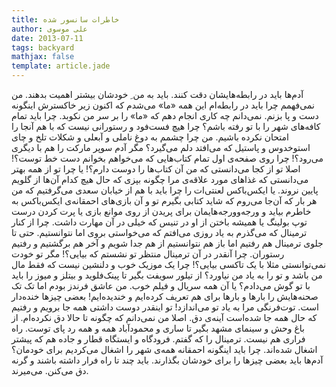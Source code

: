 ```yaml
---
title: خاطرات سانسور شده
author: علی موسوی
date: 2013-07-11
tags: backyard
mathjax: false
template: article.jade
---
```



آدم‌ها باید در رابطه‌هایشان دقت کنند. باید به من ِ خودشان بیشتر اهمیت بدهند. من نمی‌فهمم چرا باید در رابطه‌ام این همه «ما» می‌شدم که اکنون زیر خاکسترش اینگونه دست و پا بزنم. نمی‌دانم چه کاری انجام دهم که «ما» را بر سر من نکوبد. چرا باید تمام کافه‌های شهر را با تو رفته باشم؟ چرا هیچ فست‌فود و رستورانی نیست که با هم آنجا را امتحان نکرده باشیم. من چرا چشمم به دوغ ناملی و آبعلی و شکلات تلخ و چای استوخدوس و پاستیل که می‌افتد دلم می‌گیرد؟ مگر آدم سوپر مارکت را هم با دیگری می‌رود؟! چرا روی صفحه‌ی اول تمام کتاب‌هایی که می‌خواهم بخوانم دست خط توست؟! اصلا تو از کجا می‌دانستی که من آن کتاب‌ها را دوست دارم؟! یا چرا تو از همه بهتر می‌دانستی که غذاهای مورد علاقه‌ی مرا چگونه بپزی که حال هیچ کدام آن‌ها از گلویم پایین نروند. یا ایکس‌باکس لعنتی‌ات را چرا باید با هم از خیابان سعدی می‌گرفتیم که من هر بار که آن‌جا می‌روم که شاید کتابی بگیرم تو و آن بازی‌های احمقانه‌ی ایکس‌باکس به خاطرم بیاید و ورجه‌وورجه‌هایمان برای پریدن از روی موانع بازی یا پرت کردن درست توپ بولینگ یا همیشه باختن از او در تنیس که خیلی در آن مهارت داشت. چرا از کنار ترمینال که می‌گذرم به یاد روزی می‌افتم که می‌خواستی بروی اما نتوانستیم. حتی تا جلوی ترمینال هم رفتیم اما باز هم نتوانستیم از هم جدا شویم و آخر هم برگشتیم و رفتیم رستوران. چرا آنقدر در آن ترمینال منتظر تو نشستم که بیایی؟! مگر تو خودت نمی‌توانستی مثلا با یک تاکسی بیایی؟! چرا یک موزیک خوب و دلنشین نیست که فقط مال من باشد و تو را به یاد من نیاورد؟ از تیلور سویفت بگیر تا پینک‌فلوید و بیتلز و میوز را باید با تو گوش می‌دادم؟ یا آن همه سریال و فیلم خوب. من عاشق فرندز بودم اما تک تک صحنه‌هایش را بارها و بارها برای هم تعریف کرده‌ایم و خندیده‌ایم! بعضی چیزها خنده‌دار است. توت‌فرنگی مرا به یاد تو می‌اندازد! تو اینقدر دوست داشتی همه جا برویم و رفتیم که حال همه جا شده‌است آینه‌ی دق. اصلا من نمی‌دانم که چگونه تا حالا دق نکرده‌ام. از باغ وحش و سینمای مشهد بگیر تا ساری و محمود‌آباد همه و همه رد پای توست. راه فراری هم نیست. ترمینال را که گفتم. فرودگاه و ایستگاه قطار و جاده هم که پیشتر اشغال شده‌اند. چرا باید اینگونه احمقانه همه‌ی شهر را اشغال می‌کردیم برای خودمان؟ آدم‌ها باید بعضی چیزها را برای خودشان بگذارند. باید چند تا راه فرار داشته باشند و گرنه دق می‌کنن. می‌میرند.

